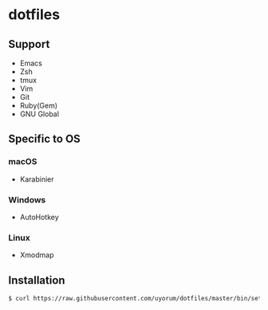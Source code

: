 # dotfiles

## Support
* Emacs
* Zsh
* tmux
* Vim
* Git
* Ruby(Gem)
* GNU Global

## Specific to OS
### macOS
* Karabinier

### Windows
* AutoHotkey

### Linux
* Xmodmap

## Installation

```bash
$ curl https://raw.githubusercontent.com/uyorum/dotfiles/master/bin/setup.sh | bash
```
